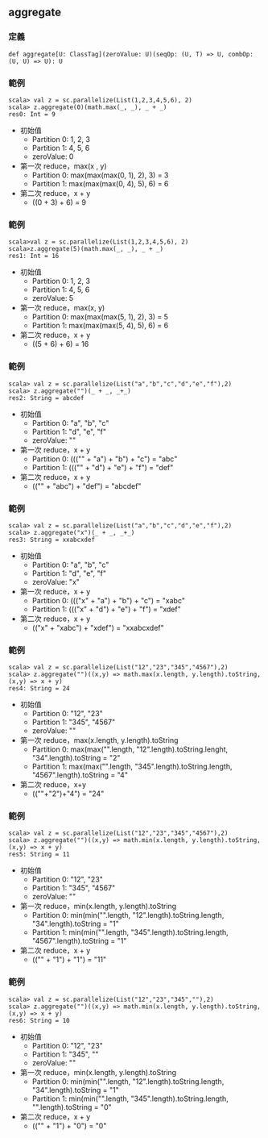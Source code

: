 ## aggregate

### 定義
```
def aggregate[U: ClassTag](zeroValue: U)(seqOp: (U, T) => U, combOp: (U, U) => U): U
```

### 範例
```
scala> val z = sc.parallelize(List(1,2,3,4,5,6), 2)
scala> z.aggregate(0)(math.max(_, _), _ + _)
res0: Int = 9
```
- 初始值
  - Partition 0: 1, 2, 3
  - Partition 1: 4, 5, 6
  - zeroValue: 0
- 第一次 reduce，max(x , y)
  - Partition 0: max(max(max(0, 1), 2), 3) = 3
  - Partition 1: max(max(max(0, 4), 5), 6) = 6
- 第二次 reduce，x + y
  - ((0 + 3) + 6) = 9
  
### 範例
```
scala>val z = sc.parallelize(List(1,2,3,4,5,6), 2)
scala>z.aggregate(5)(math.max(_, _), _ + _)
res1: Int = 16
```
- 初始值
  - Partition 0: 1, 2, 3
  - Partition 1: 4, 5, 6
  - zeroValue: 5
- 第一次 reduce，max(x, y)
  - Partition 0: max(max(max(5, 1), 2), 3) = 5
  - Partition 1: max(max(max(5, 4), 5), 6) = 6
- 第二次 reduce，x + y
  - ((5 + 6) + 6) = 16

### 範例
```
scala> val z = sc.parallelize(List("a","b","c","d","e","f"),2)
scala> z.aggregate("")(_ + _, _+_)
res2: String = abcdef
```
- 初始值
  - Partition 0: "a", "b", "c"
  - Partition 1: "d", "e", "f"
  - zeroValue: ""
- 第一次 reduce，x + y
  - Partition 0: ((("" + "a") + "b") + "c") = "abc"
  - Partition 1: ((("" + "d") + "e") + "f") = "def"
- 第二次 reduce，x + y
  - (("" + "abc") + "def") = "abcdef"

### 範例
```
scala> val z = sc.parallelize(List("a","b","c","d","e","f"),2)
scala> z.aggregate("x")(_ + _, _+_)
res3: String = xxabcxdef
```
- 初始值
  - Partition 0: "a", "b", "c"
  - Partition 1: "d", "e", "f"
  - zeroValue: "x"
- 第一次 reduce，x + y
  - Partition 0: ((("x" + "a") + "b") + "c") = "xabc"
  - Partition 1: ((("x" + "d") + "e") + "f") = "xdef"
- 第二次 reduce，x + y
  - (("x" + "xabc") + "xdef") = "xxabcxdef"

### 範例
```
scala> val z = sc.parallelize(List("12","23","345","4567"),2)
scala> z.aggregate("")((x,y) => math.max(x.length, y.length).toString, (x,y) => x + y)
res4: String = 24
```
- 初始值
  - Partition 0: "12", "23"
  - Partition 1: "345", "4567"
  - zeroValue: ""
- 第一次 reduce，max(x.length, y.length).toString
  - Partition 0: max(max("".length, "12".length).toString.lenght, "34".length).toString = "2"
  - Partition 1: max(max("".length, "345".length).toString.length, "4567".length).toString = "4"
- 第二次 reduce，x+y
  - ((""+"2")+"4") = "24"

### 範例
```
scala> val z = sc.parallelize(List("12","23","345","4567"),2)
scala> z.aggregate("")((x,y) => math.min(x.length, y.length).toString, (x,y) => x + y)
res5: String = 11
```
- 初始值
  - Partition 0: "12", "23"
  - Partition 1: "345", "4567"
  - zeroValue: ""
- 第一次 reduce，min(x.length, y.length).toString
  - Partition 0: min(min("".length, "12".length).toString.length, "34".length).toString = "1"
  - Partition 1: min(min("".length, "345".length).toString.length, "4567".length).toString = "1"
- 第二次 reduce，x + y
  - (("" + "1") + "1") = "11"

### 範例
```
scala> val z = sc.parallelize(List("12","23","345",""),2)
scala> z.aggregate("")((x,y) => math.min(x.length, y.length).toString, (x,y) => x + y)
res6: String = 10
```
- 初始值
  - Partition 0: "12", "23"
  - Partition 1: "345", ""
  - zeroValue: ""
- 第一次 reduce，min(x.length, y.length).toString
  - Partition 0: min(min("".length, "12".length).toString.length, "34".length).toString = "1"
  - Partition 1: min(min("".length, "345".length).toString.length, "".length).toString = "0"
- 第二次 reduce，x + y
  - (("" + "1") + "0") = "0"
